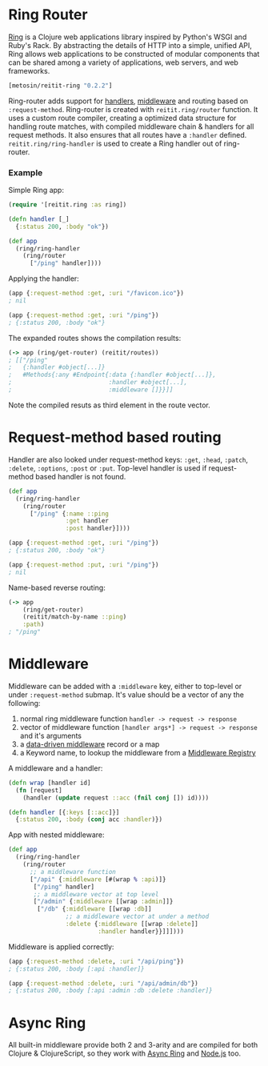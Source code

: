 # Ring Router

[Ring](https://github.com/ring-clojure/ring) is a Clojure web applications library inspired by Python's WSGI and Ruby's Rack. By abstracting the details of HTTP into a simple, unified API, Ring allows web applications to be constructed of modular components that can be shared among a variety of applications, web servers, and web frameworks.

```clj
[metosin/reitit-ring "0.2.2"]
```

Ring-router adds support for [handlers](https://github.com/ring-clojure/ring/wiki/Concepts#handlers), [middleware](https://github.com/ring-clojure/ring/wiki/Concepts#middleware) and routing based on `:request-method`. Ring-router is created with `reitit.ring/router` function. It uses a custom route compiler, creating a optimized data structure for handling route matches, with compiled middleware chain & handlers for all request methods. It also ensures that all routes have a `:handler` defined. `reitit.ring/ring-handler` is used to create a Ring handler out of ring-router.

### Example

Simple Ring app:

```clj
(require '[reitit.ring :as ring])

(defn handler [_]
  {:status 200, :body "ok"})

(def app
  (ring/ring-handler
    (ring/router
      ["/ping" handler])))
```

Applying the handler:

```clj
(app {:request-method :get, :uri "/favicon.ico"})
; nil
```

```clj
(app {:request-method :get, :uri "/ping"})
; {:status 200, :body "ok"}
```

The expanded routes shows the compilation results:

```clj
(-> app (ring/get-router) (reitit/routes))
; [["/ping"
;   {:handler #object[...]}
;   #Methods{:any #Endpoint{:data {:handler #object[...]},
;                           :handler #object[...],
;                           :middleware []}}]]
```

Note the compiled resuts as third element in the route vector.

# Request-method based routing

Handler are also looked under request-method keys: `:get`, `:head`, `:patch`, `:delete`, `:options`, `:post` or `:put`. Top-level handler is used if request-method based handler is not found.

```clj
(def app
  (ring/ring-handler
    (ring/router
      ["/ping" {:name ::ping
                :get handler
                :post handler}])))

(app {:request-method :get, :uri "/ping"})
; {:status 200, :body "ok"}

(app {:request-method :put, :uri "/ping"})
; nil
```

Name-based reverse routing:

```clj
(-> app
    (ring/get-router)
    (reitit/match-by-name ::ping)
    :path)
; "/ping"
```

# Middleware

Middleware can be added with a `:middleware` key, either to top-level or under `:request-method` submap. It's value should be a vector of any the following:

1. normal ring middleware function `handler -> request -> response`
2. vector of middleware function `[handler args*] -> request -> response` and it's arguments
3. a [data-driven middleware](data_driven_middleware.md) record or a map
4. a Keyword name, to lookup the middleware from a [Middleware Registry](middleware_registry.md)

A middleware and a handler:

```clj
(defn wrap [handler id]
  (fn [request]
    (handler (update request ::acc (fnil conj []) id))))

(defn handler [{:keys [::acc]}]
  {:status 200, :body (conj acc :handler)})
```

App with nested middleware:

```clj
(def app
  (ring/ring-handler
    (ring/router
      ;; a middleware function
      ["/api" {:middleware [#(wrap % :api)]}
       ["/ping" handler]
       ;; a middleware vector at top level
       ["/admin" {:middleware [[wrap :admin]]}
        ["/db" {:middleware [[wrap :db]]
                ;; a middleware vector at under a method
                :delete {:middleware [[wrap :delete]]
                         :handler handler}}]]])))
```

Middleware is applied correctly:

```clj
(app {:request-method :delete, :uri "/api/ping"})
; {:status 200, :body [:api :handler]}
```

```clj
(app {:request-method :delete, :uri "/api/admin/db"})
; {:status 200, :body [:api :admin :db :delete :handler]}
```

# Async Ring

All built-in middleware provide both 2 and 3-arity and are compiled for both Clojure & ClojureScript, so they work with [Async Ring](https://www.booleanknot.com/blog/2016/07/15/asynchronous-ring.html) and [Node.js](https://nodejs.org) too.
